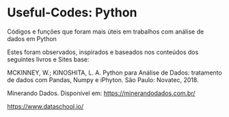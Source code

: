 # Useful-Codes: Python
Códigos e funções que foram mais úteis em trabalhos com análise de dados em Python

Estes foram observados, inspirados e baseados nos conteúdos dos seguintes livros e Sites base:

MCKINNEY, W.; KINOSHITA, L. A. Python para Análise de Dados: tratamento de dados com Pandas, Numpy e iPhyton. São Paulo: Novatec, 2018.

Minerando Dados. Disponível em: https://minerandodados.com.br/

https://www.dataschool.io/
